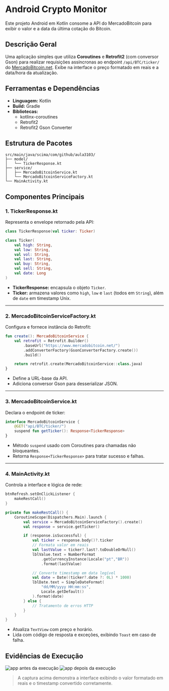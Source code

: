 # Android Crypto Monitor
Este projeto Android em Kotlin consome a API do MercadoBitcoin para exibir o valor e a data da última cotação do Bitcoin.


## Descrição Geral
Uma aplicação simples que utiliza **Coroutines** e **Retrofit2** (com conversor Gson) para realizar requisições assíncronas ao endpoint `/api/BTC/ticker/` do [MercadoBitcoin.net](https://www.mercadobitcoin.net/). Exibe na interface o preço formatado em reais e a data/hora da atualização.

## Ferramentas e Dependências
- **Linguagem:** Kotlin
- **Build:** Gradle
- **Bibliotecas:**
    - kotlinx-coroutines
    - Retrofit2
    - Retrofit2 Gson Converter

## Estrutura de Pacotes
```text
src/main/java/scima/com/github/aula3103/
├── model/
│   └── TickerResponse.kt
├── service/
│   ├── MercadoBitcoinService.kt
│   └── MercadoBitcoinServiceFactory.kt
└── MainActivity.kt
```

## Componentes Principais

### 1. TickerResponse.kt
Representa o envelope retornado pela API:

```kotlin
class TickerResponse(val ticker: Ticker)

class Ticker(
    val high: String,
    val low: String,
    val vol: String,
    val last: String,
    val buy: String,
    val sell: String,
    val date: Long
)
```
- **TickerResponse:** encapsula o objeto `Ticker`.
- **Ticker:** armazena valores como `high`, `low` e `last` (todos em `String`), além de `date` em timestamp Unix.
---
### 2. MercadoBitcoinServiceFactory.kt
Configura e fornece instância do Retrofit:

```kotlin
fun create(): MercadoBitcoinService {
    val retrofit = Retrofit.Builder()
        .baseUrl("https://www.mercadobitcoin.net/")
        .addConverterFactory(GsonConverterFactory.create())
        .build()

    return retrofit.create(MercadoBitcoinService::class.java)
}
```
- Define a URL-base da API.
- Adiciona conversor Gson para desserializar JSON.
---
### 3. MercadoBitcoinService.kt
Declara o endpoint de ticker:

```kotlin
interface MercadoBitcoinService {
    @GET("api/BTC/ticker/")
    suspend fun getTicker(): Response<TickerResponse>
}
```
- Método `suspend` usado com Coroutines para chamadas não bloqueantes.
- Retorna `Response<TickerResponse>` para tratar sucesso e falhas.
---
### 4. MainActivity.kt
Controla a interface e lógica de rede:

```kotlin
btnRefresh.setOnClickListener {
    makeRestCall()
}

private fun makeRestCall() {
    CoroutineScope(Dispatchers.Main).launch {
        val service = MercadoBitcoinServiceFactory().create()
        val response = service.getTicker()

        if (response.isSuccessful) {
            val ticker = response.body()?.ticker
            // Formata valor em reais
            val lastValue = ticker?.last?.toDoubleOrNull()
            lblValue.text = NumberFormat
                .getCurrencyInstance(Locale("pt","BR"))
                .format(lastValue)

            // Converte timestamp em data legível
            val date = Date((ticker?.date ?: 0L) * 1000)
            lblDate.text = SimpleDateFormat(
                "dd/MM/yyyy HH:mm:ss",
                Locale.getDefault()
            ).format(date)
        } else {
            // Tratamento de erros HTTP
        }
    }
}
```
- Atualiza `TextView` com preço e horário.
- Lida com código de resposta e exceções, exibindo `Toast` em caso de falha.

## Evidências de Execução
![app antes da execução](images/antes.png)
![app depois da execução](images/execucao.png)

> A captura acima demonstra a interface exibindo o valor formatado em reais e o timestamp convertido corretamente.


